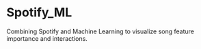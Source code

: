 # Spotify_ML
Combining Spotify and Machine Learning to visualize song feature importance and interactions.  
